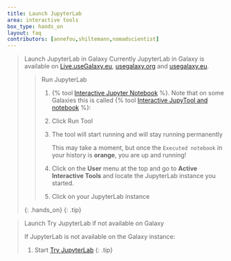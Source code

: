 ```yaml
---
title: Launch JupyterLab
area: interactive tools
box_type: hands_on
layout: faq
contributors: [annefou,shiltemann,nomadscientist]
---
```


> <tip-title>Launch JupyterLab in Galaxy</tip-title>
> Currently JupyterLab in Galaxy is available on [Live.useGalaxy.eu](https://live.usegalaxy.eu), [usegalaxy.org](https://usegalaxy.org) and [usegalaxy.eu](https://usegalaxy.eu).
>
> > <hands-on-title>Run JupyterLab</hands-on-title>
> >
> > 1. {% tool [Interactive Jupyter Notebook](interactive_tool_jupyter_notebook) %}. Note that on some Galaxies this is called {% tool [Interactive JupyTool and notebook](interactive_tool_jupyter_notebook) %}:
> > 2. Click Run Tool
> > 3. The tool will start running and will stay running permanently
> >
> >     This may take a moment, but once the `Executed notebook` in your history is **orange**, you are up and running!
> >
> > 4. Click on the **User** menu at the top and go to **Active Interactive Tools** and locate the JupyterLab instance you started.
> > 5. Click on your JupyterLab instance
> >
> {: .hands_on}
{: .tip}

> <tip-title>Launch Try JupyterLab if not available on Galaxy</tip-title>
>
> If JupyterLab is not available on the Galaxy instance:
> 1. Start [Try JupyterLab](https://mybinder.org/v2/gh/jupyterlab/jupyterlab-demo/try.jupyter.org?urlpath=lab)
{: .tip}
